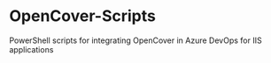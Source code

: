 # OpenCover-Scripts
PowerShell scripts for integrating OpenCover in Azure DevOps for IIS applications
